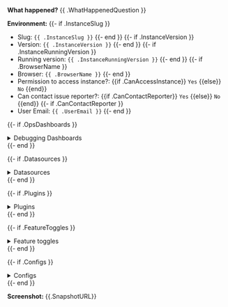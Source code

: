 
**What happened?**
{{ .WhatHappenedQuestion }}

**Environment:**
{{- if .InstanceSlug }}
- Slug: `{{ .InstanceSlug }}`
{{- end }}
{{- if .InstanceVersion }}
- Version: `{{ .InstanceVersion }}`
{{- end }}
{{- if .InstanceRunningVersion }}
- Running version: `{{ .InstanceRunningVersion }}`
{{- end }}
{{- if .BrowserName }}
- Browser: `{{ .BrowserName }}`
{{- end }}
- Permission to access instance?: {{if .CanAccessInstance}} `Yes` {{else}} `No` {{end}} 
- Can contact issue reporter?: {{if .CanContactReporter}} `Yes` {{else}} `No` {{end}}
{{- if .CanContactReporter }}
- User Email: `{{ .UserEmail }}`
{{- end }}

{{- if .OpsDashboards }}
<details>
<summary>Debugging Dashboards</summary>

{{ range $name, $url := .OpsDashboards }}
- [{{ $name }}]({{ $url }})
{{- end }}

</details>
{{- end }}

{{- if .Datasources }}
<details>
<summary>Datasources</summary>

| Name | Type | Version |
|------------------|-----------------|-----------------|
{{- range .Datasources }}
| {{ .Name }} | {{ .Type }} | {{ .Version }} |
{{- end }}

</details>
{{- end }}

{{- if .Plugins }}
<details>
<summary>Plugins</summary>

| Name | Version | Build Date |
|------------------|-----------------|-----------------|
{{- range .Plugins }}
| {{ .Name }} | {{ .Version }} | {{ .BuildDate }} |
{{- end }}
</details>
{{- end }}

{{- if .FeatureToggles }}
<details>

<summary>Feature toggles</summary>

| Name |
|------------------|
{{- range .FeatureToggles }}
| {{ . }} |
{{- end }}

</details>
{{- end }}

{{- if .Configs }}
<details>
<summary>Configs</summary>

| Name | Enabled |
|------------------|-----------------|
{{- range .Configs }}
| {{ .Name }} | {{ .Enabled }} |
{{- end }}

</details>
{{- end }}


**Screenshot:**
{{.SnapshotURL}}
